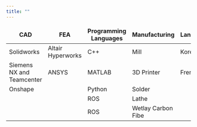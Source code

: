 ```yaml
---
title: ""
---
```


<style>
table {
    border-collapse: collapse;
}
table, th, td {
   border: none;
}
blockquote {
    border-left: none;
    padding-left: 10px;
}
</style>

| CAD                         | FEA               | Programming Languages | Manufacturing       | Languages |
| ---                         | ---               | ---                   | ---                 | ---       |                                                                                                                                       
| Solidworks                  | Altair Hyperworks | C++                   | Mill                | Korean    |
| Siemens NX and Teamcenter   | ANSYS             | MATLAB                | 3D Printer          | French    |   
| Onshape                     |                   | Python                | Solder              |           |
|                             |                   | ROS                   | Lathe               |           |
|                             |                   | ROS                   | Wetlay Carbon Fibe  |           |
